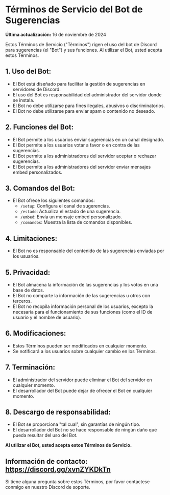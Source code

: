 # Términos de Servicio del Bot de Sugerencias

**Última actualización:** 16 de noviembre de 2024

Estos Términos de Servicio ("Términos") rigen el uso del bot de Discord para sugerencias (el "Bot") y sus funciones. Al utilizar el Bot, usted acepta estos Términos.

## 1. Uso del Bot:

* El Bot está diseñado para facilitar la gestión de sugerencias en servidores de Discord.
* El uso del Bot es responsabilidad del administrador del servidor donde se instala.
* El Bot no debe utilizarse para fines ilegales, abusivos o discriminatorios.
* El Bot no debe utilizarse para enviar spam o contenido no deseado.

## 2. Funciones del Bot:

* El Bot permite a los usuarios enviar sugerencias en un canal designado.
* El Bot permite a los usuarios votar a favor o en contra de las sugerencias.
* El Bot permite a los administradores del servidor aceptar o rechazar sugerencias.
* El Bot permite a los administradores del servidor enviar mensajes embed personalizados.

## 3.  Comandos del Bot:

* El Bot ofrece los siguientes comandos:
    * `/setup`: Configura el canal de sugerencias.
    * `/estado`: Actualiza el estado de una sugerencia.
    * `/embed`: Envía un mensaje embed personalizado.
    * `/comandos`: Muestra la lista de comandos disponibles.

## 4.  Limitaciones:

* El Bot no es responsable del contenido de las sugerencias enviadas por los usuarios.

## 5. Privacidad:

* El Bot almacena la información de las sugerencias y los votos en una base de datos.
* El Bot no comparte la información de las sugerencias u otros con terceros.
* El Bot no recopila información personal de los usuarios, excepto la necesaria para el funcionamiento de sus funciones (como el ID de usuario y el nombre de usuario).

## 6.  Modificaciones:

* Estos Términos pueden ser modificados en cualquier momento.
* Se notificará a los usuarios sobre cualquier cambio en los Términos.

## 7.  Terminación:

* El administrador del servidor puede eliminar el Bot del servidor en cualquier momento.
* El desarrollador del Bot puede dejar de ofrecer el Bot en cualquier momento.

## 8.  Descargo de responsabilidad:

* El Bot se proporciona "tal cual", sin garantías de ningún tipo.
* El desarrollador del Bot no se hace responsable de ningún daño que pueda resultar del uso del Bot.


**Al utilizar el Bot, usted acepta estos Términos de Servicio.**


## Información de contacto: https://discord.gg/xvnZYKDkTn

Si tiene alguna pregunta sobre estos Términos, por favor contactese conmigo en nuestro Discord de soporte.
